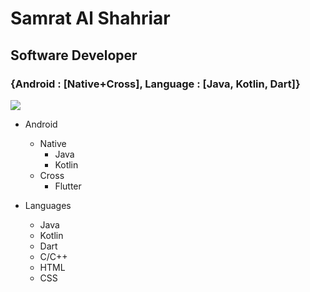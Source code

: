 # Samrat Al Shahriar
## Software Developer
### {Android : [Native+Cross], Language : [Java, Kotlin, Dart]}

![](https://komarev.com/ghpvc/?username=SamratAlShahriar)

- Android
  - Native
    - Java
    - Kotlin
  - Cross
    - Flutter

- Languages
  - Java
  - Kotlin
  - Dart
  - C/C++
  - HTML
  - CSS